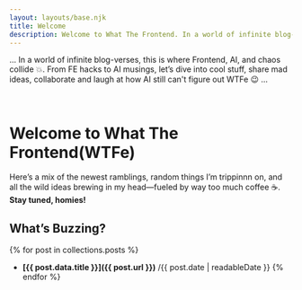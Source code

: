 ```yaml
---
layout: layouts/base.njk
title: Welcome
description: Welcome to What The Frontend. In a world of infinite blog-verses, this is where frontend, AI, and chaos collide.
---
```


... In a world of infinite blog-verses, this is where Frontend, AI, and chaos collide 💥. From FE hacks to AI musings, let’s dive into cool stuff, share mad ideas, collaborate and laugh at how AI still can't figure out WTFe 😉 ...

<br />

# Welcome to What The Frontend(WTFe)
Here’s a mix of the newest ramblings, random things I’m trippinnn on, and all the wild ideas brewing in my head—fueled by way too much coffee ☕️. **Stay tuned, homies!**

## What’s Buzzing?

{% for post in collections.posts %}
- **[{{ post.data.title }}]({{ post.url }})** /{{ post.date | readableDate }}
{% endfor %}
